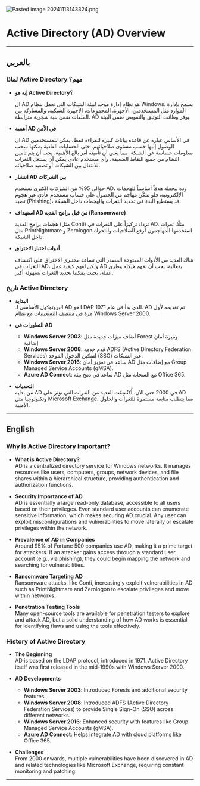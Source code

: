 ![Pasted image 20241113143324.png](Pasted%20image%2020241113143324.png)
# Active Directory (AD) Overview

---

## بالعربي

### لماذا Active Directory مهم؟

- **إيه هو Active Directory؟** 

  ال AD هو نظام إدارة موحد لبيئة الشبكات التي تعمل بنظام Windows. يسمح بإدارة الموارد مثل المستخدمين، الأجهزة، المجموعات، الأجهزة الشبكية، والمشاركة بين الملفات ضمن بنية شجرية مترابطة. AD يوفر وظائف التوثيق والتفويض ضمن البيئة.

- **أهمية AD في الأمن**  

  ال AD في الأساس عبارة عن قاعدة بيانات كبيرة للقراءة فقط، يمكن للمستخدمين الوصول إليها حسب مستوى صلاحياتهم. حتى الحسابات العادية يمكنها سحب معلومات حساسة عن الشبكة، مما يعني أن تأمينه أمر بالغ الأهمية. يجب أن يتم تأمين النظام من جميع النقاط الضعيفة، وأي مستخدم عادي يمكن أن يستغل الثغرات للانتقال بين الشبكات أو تصعيد صلاحياته.

- **انتشار AD بين الشركات**  

  حوالي 95% من الشركات الكبرى تستخدم AD، وده بيجعله هدفاً أساسياً للهجمات الإلكترونية، فلو تمكّن مهاجم من الحصول على حساب مستخدم عادي عبر هجوم تصيد (Phishing)، قد يستطيع البدء في تحديد الثغرات والهجمات داخل الشبكة.

- **استهداف AD من قبل برامج الفدية (Ransomware)**  

  هجمات برامج الفدية (مثل Conti) تزداد تركيزاً على الثغرات في AD. مثلًا، ثغرات مثل PrintNightmare و Zerologon استخدمها المهاجمون لرفع الصلاحيات والتحرك داخل الشبكة.

- **أدوات اختبار الاختراق**  

  هناك العديد من الأدوات المفتوحة المصدر التي تساعد مختبري الاختراق على اكتشاف الثغرات في AD، ولكن لفهم كيفية عمل AD بفعالية، يجب أن نفهم هيكله وطرق عمله، بحيث يمكننا تحديد الثغرات بسهولة أكبر.

### تاريخ Active Directory
- **البداية**  
  البروتوكول الأساسي لـ AD هو LDAP الذي بدأ في عام 1971. AD تم تقديمه لأول مرة في منتصف التسعينيات مع نظام Windows Server 2000.
  
- **التطورات في AD**  
  - **Windows Server 2003**: أضاف ميزات جديدة مثل Forest وميزة أمان إضافية.
  - **Windows Server 2008**: قدم خدمة ADFS (Active Directory Federation Services) لتمكين الدخول الموحد (SSO) عبر الشبكات.
  - **Windows Server 2016**: ساعد في تعزيز أمان AD مع إضافات مثل Group Managed Service Accounts (gMSA).
  - **Azure AD Connect**: ساعد في دمج بيئة AD مع السحابة مثل Office 365.

- **التحديات**  
  من بداية AD في 2000 حتى الآن، أُكتُشِفَت العديد من الثغرات التي تؤثر على AD وتكنولوجيا مثل Microsoft Exchange، مما يتطلب متابعة مستمرة للثغرات والحلول الأمنية.

---

## English

### Why is Active Directory Important?

- **What is Active Directory?**  
  AD is a centralized directory service for Windows networks. It manages resources like users, computers, groups, network devices, and file shares within a hierarchical structure, providing authentication and authorization functions.

- **Security Importance of AD**  
  AD is essentially a large read-only database, accessible to all users based on their privileges. Even standard user accounts can enumerate sensitive information, which makes securing AD crucial. Any user can exploit misconfigurations and vulnerabilities to move laterally or escalate privileges within the network.

- **Prevalence of AD in Companies**  
  Around 95% of Fortune 500 companies use AD, making it a prime target for attackers. If an attacker gains access through a standard user account (e.g., via phishing), they could begin mapping the network and searching for vulnerabilities.

- **Ransomware Targeting AD**  
  Ransomware attacks, like Conti, increasingly exploit vulnerabilities in AD such as PrintNightmare and Zerologon to escalate privileges and move within networks.

- **Penetration Testing Tools**  
  Many open-source tools are available for penetration testers to explore and attack AD, but a solid understanding of how AD works is essential for identifying flaws and using the tools effectively.

### History of Active Directory
- **The Beginning**  
  AD is based on the LDAP protocol, introduced in 1971. Active Directory itself was first released in the mid-1990s with Windows Server 2000.

- **AD Developments**  
  - **Windows Server 2003**: Introduced Forests and additional security features.
  - **Windows Server 2008**: Introduced ADFS (Active Directory Federation Services) to provide Single Sign-On (SSO) across different networks.
  - **Windows Server 2016**: Enhanced security with features like Group Managed Service Accounts (gMSA).
  - **Azure AD Connect**: Helps integrate AD with cloud platforms like Office 365.

- **Challenges**  
  From 2000 onwards, multiple vulnerabilities have been discovered in AD and related technologies like Microsoft Exchange, requiring constant monitoring and patching.

---
